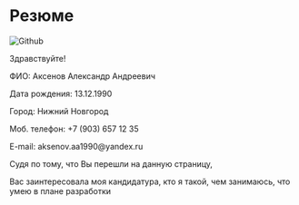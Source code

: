 # Резюме
![Github](https://avatars.githubusercontent.com/u/117564017?v=4)
<p>Здравствуйте!</p
# О себе
<p>ФИО: Аксенов Александр Андреевич</p>
<p>Дата рождения: 13.12.1990</p>
<p>Город: Нижний Новгород</p>
<p>Моб. телефон: +7 (903) 657 12 35</p>
<p>E-mail: aksenov.aa1990@yandex.ru</p>

<p>Судя по тому, что Вы перешли на данную страницу,</p>
<p>Вас заинтересовала моя кандидатура, кто я такой, чем занимаюсь, что умею в плане разработки</p>

